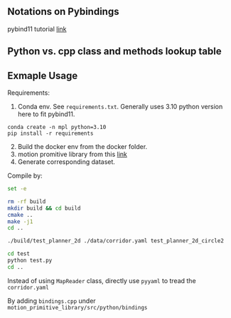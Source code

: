 ## Notations on Pybindings

pybind11 tutorial [link](https://pybind11.readthedocs.io/en/stable/advanced/pycpp/numpy.html#arrays)


## Python vs. cpp class and methods lookup table


## Exmaple Usage

Requirements:
1. Conda env. See `requirements.txt`. Generally uses 3.10 python version here to fit pybind11.
```
conda create -n mpl python=3.10
pip install -r requirements
```
2. Build the docker env from the docker folder. 
3. motion promitive library from this [link](https://github.com/sikang/motion_primitive_library/tree/master) 
4. Generate corresponding dataset. 

Compile by: 
```bash
set -e

rm -rf build
mkdir build && cd build
cmake ..
make -j1
cd ..

./build/test_planner_2d ./data/corridor.yaml test_planner_2d_circle2

cd test
python test.py
cd ..
```


Instead of using `MapReader` class, directly use `pyyaml` to tread the `corridor.yaml`

By adding `bindings.cpp` under `motion_primitive_library/src/python/bindings`
